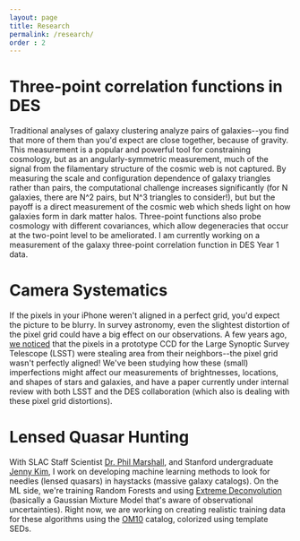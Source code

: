 ```yaml
---
layout: page
title: Research
permalink: /research/
order : 2
---
```


# Three-point correlation functions in DES

Traditional analyses of galaxy clustering analyze pairs of galaxies--you find that more of them than you'd expect are close together, because of gravity. This measurement is a popular and powerful tool for constraining cosmology, but as an angularly-symmetric measurement, much of the signal from the filamentary structure of the cosmic web is not captured. By measuring the scale and configuration dependence of galaxy triangles rather than pairs, the computational challenge increases significantly (for N galaxies, there are N^2 pairs, but N^3 triangles to consider!), but but the payoff is a direct measurement of the cosmic web which sheds light on how galaxies form in dark matter halos. Three-point functions also probe cosmology with different covariances, which allow degeneracies that occur at the two-point level to be ameliorated. I am currently working on a measurement of the galaxy three-point correlation function in DES Year 1 data.

# Camera Systematics

If the pixels in your iPhone weren't aligned in a perfect grid, you'd expect the picture to be blurry. In survey astronomy, even the slightest distortion of the pixel grid could have a big effect on our observations. A few years ago, [we noticed](https://arxiv.org/abs/1504.06088) that the pixels in a prototype CCD for the Large Synoptic Survey Telescope (LSST) were stealing area from their neighbors--the pixel grid wasn't perfectly aligned! We've been studying how these (small) imperfections might affect our measurements of brightnesses, locations, and shapes of stars and galaxies, and have a paper currently under internal review with both LSST and the DES collaboration (which also is dealing with these pixel grid distortions).

# Lensed Quasar Hunting
With SLAC Staff Scientist [Dr. Phil Marshall](http://www.slac.stanford.edu/~pjm/Site/Welcome.html), and Stanford undergraduate [Jenny Kim](https://github.com/jennykim1016), I work on developing machine learning methods to look for needles (lensed quasars) in haystacks (massive galaxy catalogs). On the ML side, we're training Random Forests and using [Extreme Deconvolution](https://arxiv.org/abs/0905.2979) (basically a Gaussian Mixture Model that's aware of observational uncertainties). Right now, we are working on creating realistic training data for these algorithms using the [OM10](https://github.com/drphilmarshall/OM10) catalog, colorized using template SEDs. 
